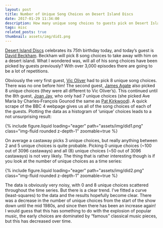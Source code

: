 ```yaml
---
layout: post
title: Number of Unique Song Choices on Desert Island Discs
date: 2017-01-29 11:34:00
description: How many unique song choices to guests pick on Desert Island Discs?
tags: misc
related_posts: true
thumbnail: assets/img/did1.png
---
```


[Desert Island Discs](http://www.bbc.co.uk/programmes/b006qnmr) celebrates its 75th birthday today, and today’s guest is [David Beckham](http://www.bbc.co.uk/programmes/b08bz0rz). Beckham will pick 8 song choices to take away with him on a desert island. What I wondered was, will all of his song choices have been picked by guests previously? With over 3,000 episodes there are going to be a lot of repetitions.

Obviously the very first guest, [Vic Oliver](http://www.bbc.co.uk/programmes/p009y0nq) had to pick 8 unique song choices. There was no one before him! The second guest, [James Agate](http://www.bbc.co.uk/programmes/p009y0nl) also picked 8 unique choices (they were all different to Vic Oliver’s). This continued until the 8th guest, [Joan Jay](http://www.bbc.co.uk/programmes/p009y0my), who only had 7 unique choices (she picked Ave Maria by Charles‐François Gounod the same as [Pat Kirkwood](http://www.bbc.co.uk/programmes/p009y0n8)). A quick scrape of the BBC 4 webpage gives us all of the song choices of each of the guests. Plotting the data as a histogram of ‘unique’ choices leads to a not unsurprising result:

<div class="row mt-3">
    <div class="col-sm mt-3 mt-md-0">
        {% include figure.liquid loading="eager" path="assets/img/did1.png" class="img-fluid rounded z-depth-1" zoomable=true %}
    </div>
</div>

On average a castaway picks 3 unique choices, but really anything between 2 and 5 unique choices is quite probable. Picking 0 unique choices (~100 out of 3096 castaways) and all (8) unique choices (~50 out of 3096 castaways) is not very likely. The thing that is rather interesting though is if you look at the number of unique choices as a time series:

<div class="row mt-3">
    <div class="col-sm mt-3 mt-md-0">
        {% include figure.liquid loading="eager" path="assets/img/did2.png" class="img-fluid rounded z-depth-1" zoomable=true %}
    </div>
</div>

The data is obviously very noisy, with 0 and 8 unique choices scattered throughout the time series. But there is a clear trend. I’ve fitted a curve (least-squares) to the data and the results hopefully become clear. There was a decrease in the number of unique choices from the start of the show down until the mid 1980s, and since then there has been an increase again! I would guess that this has something to do with the explosion of popular music, the early choices are dominated by “famous” classical music pieces, but this has decreased over time.
